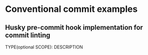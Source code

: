 ﻿# Conventional commit examples 
## Husky pre-commit hook implementation for commit linting
 TYPE(optional SCOPE): DESCRIPTION
